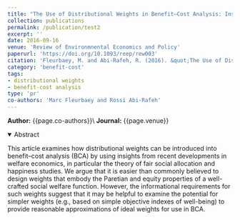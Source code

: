 ```yaml
---
title: "The Use of Distributional Weights in Benefit–Cost Analysis: Insights from Welfare Economics"
collection: publications
permalink: /publication/test2
excerpt: ''
date: 2016-09-16
venue: 'Review of Environmnental Economics and Policy'
paperurl: 'https://doi.org/10.1093/reep/rew003'
citation: 'Fleurbaey, M. and Abi-Rafeh, R. (2016). &quot;The Use of Distributional Weights in Benefit–Cost Analysis: Insights from Welfare Economics &quot; <i>  Review of Environmnental Economics and Policy </i>. 10(2).'
category: 'benefit-cost'
tags: 
- distributional weights
- benefit-cost analysis
type: 'pr'
co-authors: 'Marc Fleurbaey and Rossi Abi-Rafeh'
---
```


<!-- Google tag (gtag.js) -->
<script async src="https://www.googletagmanager.com/gtag/js?id=G-8CEVZ95BRH"></script>
<script>
  window.dataLayer = window.dataLayer || [];
  function gtag(){dataLayer.push(arguments);}
  gtag('js', new Date());

  gtag('config', 'G-8CEVZ95BRH');
</script>

**Author:** {{page.co-authors}}\\
**Journal:** {{page.venue}}


<details open>
<summary>
Abstract
</summary>

<p>
This article examines how distributional weights can be introduced into benefit–cost analysis (BCA) by using insights from recent developments in welfare economics, in particular the theory of fair social allocation and happiness studies. We argue that it is easier than commonly believed to design weights that embody the Paretian and equity properties of a well-crafted social welfare function. However, the informational requirements for such weights suggest that it may be helpful to examine the potential for simpler weights (e.g., based on simple objective indexes of well-being) to provide reasonable approximations of ideal weights for use in BCA.
</p>

</details>


